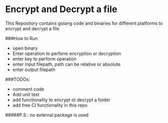 # Encrypt and Decrypt a file

This Repository contains golang code and binaries for different platforms to encrypt and decrypt a file 

###How to Run
- open binary
- Enter operation to perform encryption or decryption
- enter key to perform operation
- enter input filepath, path can be relative or absolute
- enter output filepath

###TODOs:
- comment code
- Add unit test
- add functionality to encrypt ot decrypt a folder 
- add free CI functionality in this repo 

#####P.S.: no external package is used
